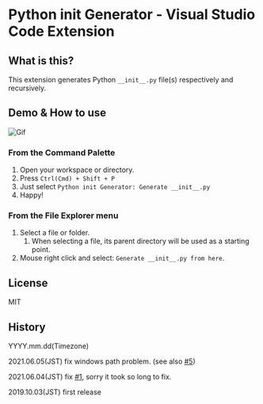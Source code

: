 # Python init Generator - Visual Studio Code Extension

## What is this?

This extension generates Python `__init__.py` file(s) respectively and recursively.

## Demo & How to use

![Gif](https://github.com/SeeLog/python-init-generator/blob/demo_gif/demo.gif?raw=true)

### From the Command Palette

1. Open your workspace or directory.
2. Press `Ctrl(Cmd) + Shift + P`
3. Just select `Python init Generator: Generate __init__.py`
4. Happy!

### From the File Explorer menu

1. Select a file or folder.
   1. When selecting a file, its parent directory will be used as a starting point.
2. Mouse right click and select: `Generate __init__.py from here`.

## License

MIT

## History

YYYY.mm.dd(Timezone)

2021.06.05(JST) fix windows path problem. (see also [#5](https://github.com/SeeLog/python-init-generator/pull/5))

2021.06.04(JST) fix [#1](https://github.com/SeeLog/python-init-generator/issues/1), sorry it took so long to fix.

2019.10.03(JST) first release
